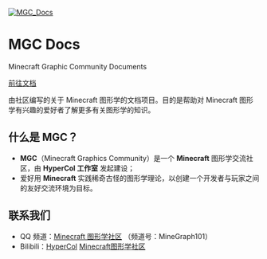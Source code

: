 [![MGC_Docs](https://socialify.git.ci/MineGraphCN/MGC_Docs/image?description=1&forks=1&issues=1&logo=https%3A%2F%2Favatars.githubusercontent.com%2Fu%2F138141295%3Fs%3D200%26v%3D4&name=1&owner=1&pulls=1&stargazers=1&theme=Auto)](https://docs.minegraph.cn/)

# MGC Docs

Minecraft Graphic Community Documents

[前往文档](https://docs.minegraph.cn/)

由社区编写的关于 Minecraft 图形学的文档项目。目的是帮助对 Minecraft 图形学有兴趣的爱好者了解更多有关图形学的知识。

## 什么是 MGC？

- **MGC**（Minecraft Graphics Community）是一个 **Minecraft** 图形学交流社区，由 **HyperCol 工作室** 发起建设；
- 爱好用 **Minecraft** 实践稀奇古怪的图形学理论，以创建一个开发者与玩家之间的友好交流环境为目标。

## 联系我们

- QQ 频道：[Minecraft 图形学社区](https://pd.qq.com/s/lem9db) （频道号：MineGraph101）
- Bilibili：[HyperCol](https://space.bilibili.com/480528388) [Minecraft图形学社区](https://space.bilibili.com/1499821905)
